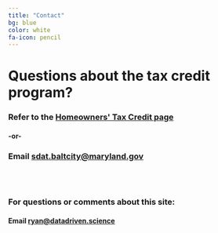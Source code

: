 ```yaml
---
title: "Contact"
bg: blue
color: white
fa-icon: pencil
---
```


# Questions about the tax credit program?


### Refer to the [**Homeowners' Tax Credit page**](http://www.dat.state.md.us/sdatweb/htc.html)


#### -or-

### Email [sdat.baltcity@maryland.gov](mailto:sdat.baltcity@maryland.gov)

<br><br>

### For questions or comments about this site:

#### Email [ryan@datadriven.science](mailto:ryan@datadriven.science) 
